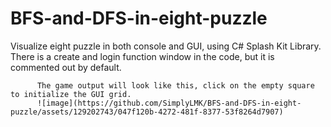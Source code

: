 # BFS-and-DFS-in-eight-puzzle
Visualize eight puzzle in both console and GUI, using C# Splash Kit Library.
There is a create and login function window in the code, but it is commented out by default.

          The game output will look like this, click on the empty square to initialize the GUI grid.
          ![image](https://github.com/SimplyLMK/BFS-and-DFS-in-eight-puzzle/assets/129202743/047f120b-4272-481f-8377-53f8264d7907)
